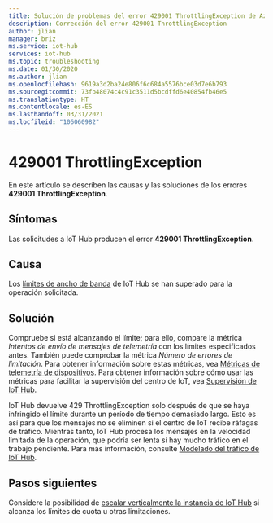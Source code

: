 ```yaml
---
title: Solución de problemas del error 429001 ThrottlingException de Azure IoT Hub
description: Corrección del error 429001 ThrottlingException
author: jlian
manager: briz
ms.service: iot-hub
services: iot-hub
ms.topic: troubleshooting
ms.date: 01/30/2020
ms.author: jlian
ms.openlocfilehash: 9619a3d2ba24e806f6c684a5576bce03d7e6b793
ms.sourcegitcommit: 73fb48074c4c91c3511d5bcdffd6e40854fb46e5
ms.translationtype: HT
ms.contentlocale: es-ES
ms.lasthandoff: 03/31/2021
ms.locfileid: "106060982"
---
```

# <a name="429001-throttlingexception"></a>429001 ThrottlingException

En este artículo se describen las causas y las soluciones de los errores **429001 ThrottlingException**.

## <a name="symptoms"></a>Síntomas

Las solicitudes a IoT Hub producen el error **429001 ThrottlingException**.

## <a name="cause"></a>Causa

Los [límites de ancho de banda](./iot-hub-devguide-quotas-throttling.md) de IoT Hub se han superado para la operación solicitada.

## <a name="solution"></a>Solución

Compruebe si está alcanzando el límite; para ello, compare la métrica *Intentos de envío de mensajes de telemetría* con los límites especificados antes. También puede comprobar la métrica *Número de errores de limitación*. Para obtener información sobre estas métricas, vea [Métricas de telemetría de dispositivos](monitor-iot-hub-reference.md#device-telemetry-metrics). Para obtener información sobre cómo usar las métricas para facilitar la supervisión del centro de IoT, vea [Supervisión de IoT Hub](monitor-iot-hub.md).

IoT Hub devuelve 429 ThrottlingException solo después de que se haya infringido el límite durante un período de tiempo demasiado largo. Esto es así para que los mensajes no se eliminen si el centro de IoT recibe ráfagas de tráfico. Mientras tanto, IoT Hub procesa los mensajes en la velocidad limitada de la operación, que podría ser lenta si hay mucho tráfico en el trabajo pendiente. Para más información, consulte [Modelado del tráfico de IoT Hub](./iot-hub-devguide-quotas-throttling.md#traffic-shaping).

## <a name="next-steps"></a>Pasos siguientes

Considere la posibilidad de [escalar verticalmente la instancia de IoT Hub](./iot-hub-scaling.md) si alcanza los límites de cuota u otras limitaciones.